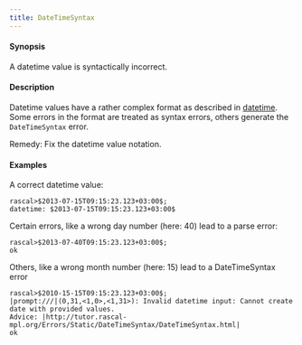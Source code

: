 ```yaml
---
title: DateTimeSyntax
---
```


#### Synopsis

A datetime value is syntactically incorrect.

#### Description

Datetime values have a rather complex format as described in [datetime](../../Rascal/Expressions/Values/DateTime/).
Some errors in the format are treated as syntax errors, others generate the `DateTimeSyntax` error.

Remedy: Fix the datetime value notation.

#### Examples

A correct datetime value:

```rascal-shell 
rascal>$2013-07-15T09:15:23.123+03:00$;
datetime: $2013-07-15T09:15:23.123+03:00$
```
Certain errors, like a wrong day number (here: 40) lead to a parse error:

```rascal-shell ,error
rascal>$2013-07-40T09:15:23.123+03:00$;
ok
```

Others, like a wrong month number (here: 15) lead to a DateTimeSyntax error

```rascal-shell ,continue,error
rascal>$2010-15-15T09:15:23.123+03:00$;
|prompt:///|(0,31,<1,0>,<1,31>): Invalid datetime input: Cannot create date with provided values.
Advice: |http://tutor.rascal-mpl.org/Errors/Static/DateTimeSyntax/DateTimeSyntax.html|
ok
```


